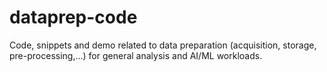 # dataprep-code
Code, snippets and demo related to data preparation (acquisition, storage, pre-processing,...) for general analysis and AI/ML workloads.
